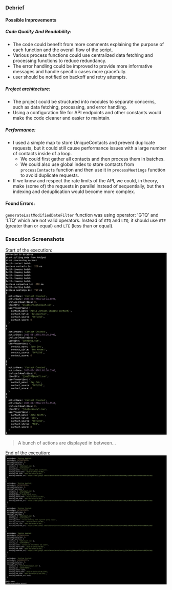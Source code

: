 ### Debrief

#### Possible Improvements

##### Code Quality And Readability:

- The code could benefit from more comments explaining the purpose of each function and the overall flow of the script.
- Various process functions could use centralized data fetching and processing functions to reduce redundancy.
- The error handling could be improved to provide more informative messages and handle specific cases more gracefully.
- user should be notified on backoff and retry attempts.

##### Project architecture:

- The project could be structured into modules to separate concerns, such as data fetching, processing, and error handling.
- Using a configuration file for API endpoints and other constants would make the code cleaner and easier to maintain.

##### Performance:

- I used a simple map to store UniqueContacts and prevent duplicate requests, but it could still cause performance issues with a large number of contacts inside of a loop.
  - We could first gather all contacts and then process them in batches.
  - We could also use global index to store contacts from `processContacts` function and then use it in `processMeetings` function to avoid duplicate requests.
- If we know and respect the rate limits of the API, we could, in theory, make (some of) the requests in parallel instead of sequentially, but then indexing and deduplication would become more complex.

#### Found Errors:

`generateLastModifiedDateFilter` function was using operator: 'GTQ' and 'LTQ' which are not valid operators.
Instead of `GTQ` and `LTQ`, it should use `GTE` (greater than or equal) and `LTE` (less than or equal).

### Execution Screenshots

Start of the execution:
![Start of the execution](Screenshot%202025-06-09%20at%2000.35.19.png)

> A bunch of actions are displayed in between...

End of the execution:
![End of the execution](Screenshot%202025-06-09%20at%2000.35.56.png)
